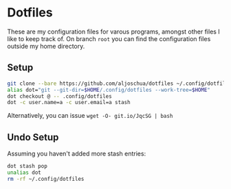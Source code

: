 # Dotfiles
These are my configuration files for varous programs, amongst other files I like to keep track of.
On branch `root` you can find the configuration files outside my home directory.
## Setup
```bash
git clone --bare https://github.com/aljoschua/dotfiles ~/.config/dotfiles
alias dot="git --git-dir=$HOME/.config/dotfiles --work-tree=$HOME"
dot checkout @ -- .config/dotfiles
dot -c user.name=a -c user.email=a stash
```
Alternatively, you can issue `wget -O- git.io/JqcSG | bash`

## Undo Setup
Assuming you haven't added more stash entries:
```bash
dot stash pop
unalias dot
rm -rf ~/.config/dotfiles
```

